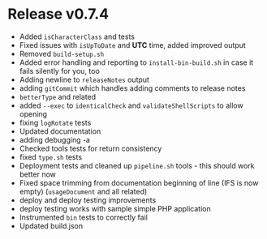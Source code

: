 # Release v0.7.4

- Added `isCharacterClass` and tests
- Fixed issues with `isUpToDate` and **UTC** time, added improved output
- Removed `build-setup.sh`
- Added error handling and reporting to `install-bin-build.sh` in case it fails silently for you, too
- Adding newline to `releaseNotes` output
- adding `gitCommit` which handles adding comments to release notes
- `betterType` and related
- added `--exec` to `identicalCheck` and `validateShellScripts` to allow opening
- fixing `logRotate` tests
- Updated documentation
- adding debugging -a
- Checked tools tests for return consistency
- fixed `type.sh` tests
- Deployment tests and cleaned up `pipeline.sh` tools - this should work better now
- Fixed space trimming from documentation beginning of line (IFS is now empty) (`usageDocument` and all related)
- deploy and deploy testing improvements
- deploy testing works with sample simple PHP application
- Instrumented `bin` tests to correctly fail
- Updated build.json
